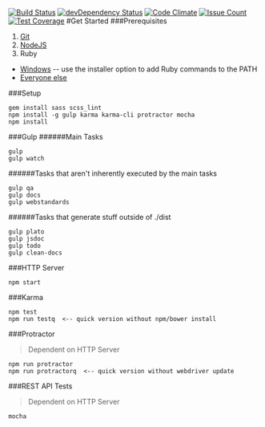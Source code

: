 [![Build Status](https://travis-ci.org/bradyhullopeter/root.svg?branch=master)](https://travis-ci.org/bradyhullopeter/root) [![devDependency Status](https://david-dm.org/bradyhullopeter/Root/dev-status.svg)](https://david-dm.org/bradyhullopeter/Root#info=devDependencies) [![Code Climate](https://codeclimate.com/github/bradyhullopeter/Root/badges/gpa.svg)](https://codeclimate.com/github/bradyhullopeter/Root) [![Issue Count](https://codeclimate.com/github/bradyhullopeter/Root/badges/issue_count.svg)](https://codeclimate.com/github/bradyhullopeter/Root) [![Test Coverage](https://codeclimate.com/github/bradyhullopeter/Root/badges/coverage.svg)](https://codeclimate.com/github/bradyhullopeter/Root/coverage)
#Get Started
###Prerequisites
1. [Git](https://git-scm.com/downloads)
2. [NodeJS](https://nodejs.org/en/)
3. Ruby
  - [Windows](http://rubyinstaller.org/) -- use the installer option to add Ruby commands to the PATH
  - [Everyone else](https://www.ruby-lang.org/en/)

###Setup
```
gem install sass scss_lint
npm install -g gulp karma karma-cli protractor mocha
npm install
```

###Gulp
######Main Tasks
```
gulp
gulp watch
```

######Tasks that aren't inherently executed by the main tasks
```
gulp qa
gulp docs
gulp webstandards
```

######Tasks that generate stuff outside of ./dist
```
gulp plato
gulp jsdoc
gulp todo
gulp clean-docs
```

###HTTP Server
```
npm start
```

###Karma
```
npm test
npm run testq  <-- quick version without npm/bower install
```

###Protractor
> Dependent on HTTP Server
```
npm run protractor
npm run protractorq  <-- quick version without webdriver update
```

###REST API Tests
> Dependent on HTTP Server
```
mocha
```